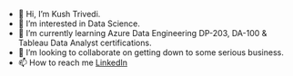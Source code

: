 - 👋 Hi, I’m Kush Trivedi.
- 👀 I’m interested in Data Science.
- 🌱 I’m currently learning Azure Data Engineering DP-203, DA-100 & Tableau Data Analyst certifications.
- 💞️ I’m looking to collaborate on getting down to some serious business. 
- 📫 How to reach me [LinkedIn](https://www.linkedin.com/in/kush-trivedi/)

<!---
Kush-Trivedi/Kush-Trivedi is a ✨ special ✨ repository because its `README.md` (this file) appears on your GitHub profile.
You can click the Preview link to take a look at your changes.
--->
